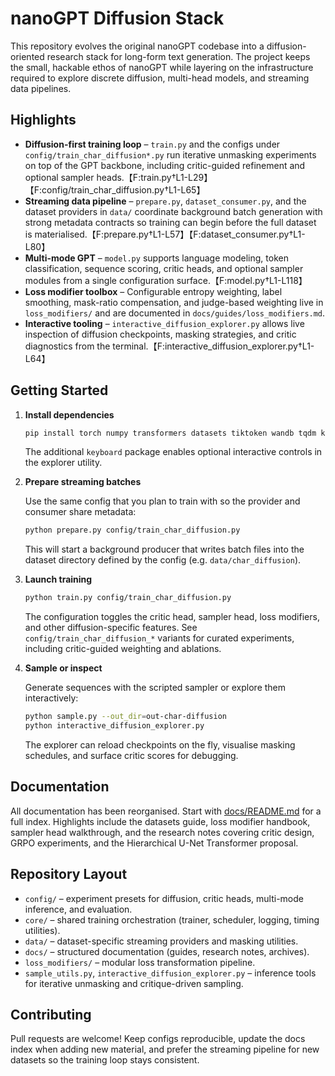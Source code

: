 # nanoGPT Diffusion Stack

This repository evolves the original nanoGPT codebase into a
diffusion-oriented research stack for long-form text generation. The
project keeps the small, hackable ethos of nanoGPT while layering on the
infrastructure required to explore discrete diffusion, multi-head models,
and streaming data pipelines.

## Highlights

- **Diffusion-first training loop** – `train.py` and the configs under
  `config/train_char_diffusion*.py` run iterative unmasking experiments on
  top of the GPT backbone, including critic-guided refinement and optional
  sampler heads.【F:train.py†L1-L29】【F:config/train_char_diffusion.py†L1-L65】
- **Streaming data pipeline** – `prepare.py`, `dataset_consumer.py`, and
  the dataset providers in `data/` coordinate background batch generation
  with strong metadata contracts so training can begin before the full
  dataset is materialised.【F:prepare.py†L1-L57】【F:dataset_consumer.py†L1-L80】
- **Multi-mode GPT** – `model.py` supports language modeling, token
  classification, sequence scoring, critic heads, and optional sampler
  modules from a single configuration surface.【F:model.py†L1-L118】
- **Loss modifier toolbox** – Configurable entropy weighting, label
  smoothing, mask-ratio compensation, and judge-based weighting live in
  `loss_modifiers/` and are documented in `docs/guides/loss_modifiers.md`.
- **Interactive tooling** – `interactive_diffusion_explorer.py` allows
  live inspection of diffusion checkpoints, masking strategies, and critic
  diagnostics from the terminal.【F:interactive_diffusion_explorer.py†L1-L64】

## Getting Started

1. **Install dependencies**

   ```bash
   pip install torch numpy transformers datasets tiktoken wandb tqdm keyboard
   ```

   The additional `keyboard` package enables optional interactive controls
   in the explorer utility.

2. **Prepare streaming batches**

   Use the same config that you plan to train with so the provider and
   consumer share metadata:

   ```bash
   python prepare.py config/train_char_diffusion.py
   ```

   This will start a background producer that writes batch files into the
   dataset directory defined by the config (e.g. `data/char_diffusion`).

3. **Launch training**

   ```bash
   python train.py config/train_char_diffusion.py
   ```

   The configuration toggles the critic head, sampler head, loss modifiers,
   and other diffusion-specific features. See `config/train_char_diffusion_*`
   variants for curated experiments, including critic-guided weighting and
   ablations.

4. **Sample or inspect**

   Generate sequences with the scripted sampler or explore them
   interactively:

   ```bash
   python sample.py --out_dir=out-char-diffusion
   python interactive_diffusion_explorer.py
   ```

   The explorer can reload checkpoints on the fly, visualise masking
   schedules, and surface critic scores for debugging.

## Documentation

All documentation has been reorganised. Start with
[docs/README.md](docs/README.md) for a full index. Highlights include the
datasets guide, loss modifier handbook, sampler head walkthrough, and the
research notes covering critic design, GRPO experiments, and the
Hierarchical U-Net Transformer proposal.

## Repository Layout

- `config/` – experiment presets for diffusion, critic heads, multi-mode
  inference, and evaluation.
- `core/` – shared training orchestration (trainer, scheduler, logging,
  timing utilities).
- `data/` – dataset-specific streaming providers and masking utilities.
- `docs/` – structured documentation (guides, research notes, archives).
- `loss_modifiers/` – modular loss transformation pipeline.
- `sample_utils.py`, `interactive_diffusion_explorer.py` – inference tools
  for iterative unmasking and critique-driven sampling.

## Contributing

Pull requests are welcome! Keep configs reproducible, update the docs index
when adding new material, and prefer the streaming pipeline for new
datasets so the training loop stays consistent.
